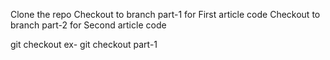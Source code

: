 Clone the repo 
Checkout to branch part-1 for First article code
Checkout to branch part-2 for Second article code 

git checkout <branch-name>
ex- git checkout part-1
